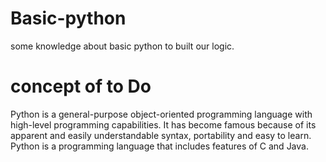 # Basic-python
some knowledge about basic python to built our logic.

# concept of to Do

Python is a general-purpose object-oriented programming language with high-level programming capabilities. It has become famous because of its apparent and easily understandable syntax, portability and easy to learn. Python is a programming language that includes features of C and Java.
